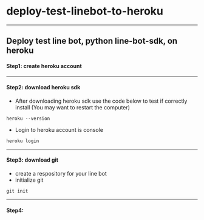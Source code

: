 # deploy-test-linebot-to-heroku
---
Deploy test line bot, python line-bot-sdk, on heroku
---
#### Step1: create heroku account
---
#### Step2: download heroku sdk
- After downloading heroku sdk use the code below to test if correctly install (You may want to restart the computer)
```
heroku --version
```
- Login to heroku account is console
```
heroku login
```
---
#### Step3: download git
- create a respository for your line bot
- initialize git 
```
git init
```
---
#### Step4:

